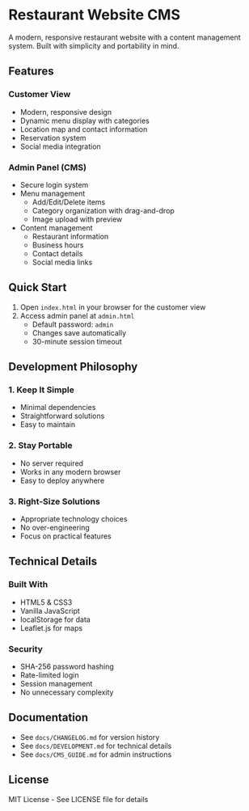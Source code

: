 # Restaurant Website CMS

A modern, responsive restaurant website with a content management system. Built with simplicity and portability in mind.

## Features

### Customer View
- Modern, responsive design
- Dynamic menu display with categories
- Location map and contact information
- Reservation system
- Social media integration

### Admin Panel (CMS)
- Secure login system
- Menu management
  - Add/Edit/Delete items
  - Category organization with drag-and-drop
  - Image upload with preview
- Content management
  - Restaurant information
  - Business hours
  - Contact details
  - Social media links

## Quick Start

1. Open `index.html` in your browser for the customer view
2. Access admin panel at `admin.html`
   - Default password: `admin`
   - Changes save automatically
   - 30-minute session timeout

## Development Philosophy

### 1. Keep It Simple
- Minimal dependencies
- Straightforward solutions
- Easy to maintain

### 2. Stay Portable
- No server required
- Works in any modern browser
- Easy to deploy anywhere

### 3. Right-Size Solutions
- Appropriate technology choices
- No over-engineering
- Focus on practical features

## Technical Details

### Built With
- HTML5 & CSS3
- Vanilla JavaScript
- localStorage for data
- Leaflet.js for maps

### Security
- SHA-256 password hashing
- Rate-limited login
- Session management
- No unnecessary complexity

## Documentation
- See `docs/CHANGELOG.md` for version history
- See `docs/DEVELOPMENT.md` for technical details
- See `docs/CMS_GUIDE.md` for admin instructions

## License
MIT License - See LICENSE file for details
